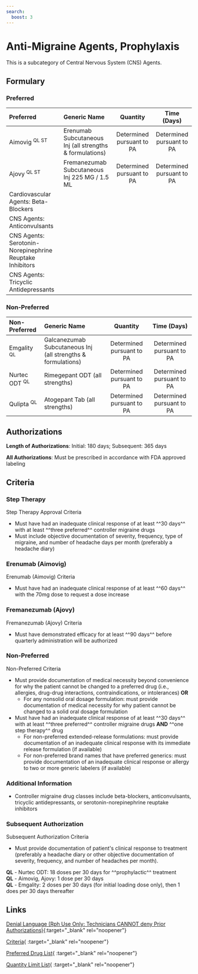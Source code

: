 ```yaml
---
search:
  boost: 3
---
```


# Anti-Migraine Agents, Prophylaxis

This is a subcategory of Central Nervous System (CNS) Agents.

## Formulary

### Preferred

| Preferred                                                | Generic Name                                             |         Quantity          |        Time (Days)        |
|:---------------------------------------------------------|:---------------------------------------------------------|:-------------------------:|:-------------------------:|
| Aimovig <sup>QL ST</sup>                                 | Erenumab Subcutaneous Inj (all strengths & formulations) | Determined pursuant to PA | Determined pursuant to PA |
| Ajovy <sup>QL ST</sup>                                   | Fremanezumab Subcutaneous Inj 225 MG / 1.5 ML            | Determined pursuant to PA | Determined pursuant to PA |
| Cardiovascular Agents: Beta-Blockers                     |                                                          |                           |                           |
| CNS Agents: Anticonvulsants                              |                                                          |                           |                           |
| CNS Agents: Serotonin-Norepinephrine Reuptake Inhibitors |                                                          |                           |                           |
| CNS Agents: Tricyclic Antidepressants                    |                                                          |                           |                           |

### Non-Preferred

| Non-Preferred            | Generic Name                                                 |         Quantity          |        Time (Days)        |
|:-------------------------|:-------------------------------------------------------------|:-------------------------:|:-------------------------:|
| Emgality <sup>QL</sup>   | Galcanezumab Subcutaneous Inj (all strengths & formulations) | Determined pursuant to PA | Determined pursuant to PA |
| Nurtec ODT <sup>QL</sup> | Rimegepant ODT (all strengths)                               | Determined pursuant to PA | Determined pursuant to PA |
| Qulipta <sup>QL</sup>    | Atogepant Tab (all strengths)                                | Determined pursuant to PA | Determined pursuant to PA |

## Authorizations

**Length of Authorizations**: Initial: 180 days; Subsequent: 365 days

**All Authorizations**: Must be prescribed in accordance with FDA approved labeling

## Criteria

### Step Therapy

Step Therapy Approval Criteria

- Must have had an inadequate clinical response of at least ^^30 days^^ with at least ^^three preferred^^ controller migraine drugs
- Must include objective documentation of severity, frequency, type of migraine, and number of headache days per month (preferably a headache diary)

### Erenumab (Aimovig)

Erenumab (Aimovig) Criteria

- Must have had an inadequate clinical response of at least ^^60 days^^ with the 70mg dose to request a dose increase 

### Fremanezumab (Ajovy)

Fremanezumab (Ajovy) Criteria

- Must have demonstrated efficacy for at least ^^90 days^^ before quarterly administration will be authorized

### Non-Preferred

Non-Preferred Criteria

- Must provide documentation of medical necessity beyond convenience for why the patient cannot be changed to a preferred drug (i.e., allergies, drug-drug interactions, contraindications, or intolerances) **OR**
    - For any nonsolid oral dosage formulation: must provide documentation of medical necessity for why patient cannot be changed to a solid oral dosage formulation
- Must have had an inadequate clinical response of at least ^^30 days^^ with at least ^^three preferred^^ controller migraine drugs **AND** ^^one step therapy^^ drug
    - For non-preferred extended-release formulations: must provide documentation of an inadequate clinical response with its immediate release formulation (if available)
    - For non-preferred brand names that have preferred generics: must provide documentation of an inadequate clinical response or allergy to two or more generic labelers (if available)

### Additional Information

- Controller migraine drug classes include beta-blockers, anticonvulsants, tricyclic antidepressants, or serotonin-norepinephrine reuptake inhibitors 

### Subsequent Authorization

Subsequent Authorization Criteria

- Must provide documentation of patient's clinical response to treatment (preferably a headache diary or other objective documentation of severity, frequency, and number of headaches per month).

**QL** - Nurtec ODT: 18 doses per 30 days for ^^prophylactic^^ treatment </br>
**QL** - Aimovig, Ajovy: 1 dose per 30 days </br>
**QL** - Emgality: 2 doses per 30 days (for initial loading dose only), then 1 does per 30 days thereafter

## Links

[Denial Language (Rph Use Only: Technicians CANNOT deny Prior Authorizations)](https://mygainwell-my.sharepoint.com.mcas.ms/:w:/r/personal/rachel_carpenter_gainwelltechnologies_com/_layouts/15/Doc.aspx?sourcedoc=%7BCD777F63-7F18-4713-8D6A-B043BEE631F5%7D&file=Denial%20Language%20Updated%2009112023.docx&action=embedview&mobileredirect=true&wdStartOn=24&cid=f4472ece-6d4f-4694-b0c5-c150a2f53fea){:target="_blank" rel="noopener"}

[Criteria](https://medicaid.ohio.gov/static/PHM/drug-coverage/20231001+UPDL+Criteria+_v2.FINAL.pdf#page=28){ :target="_blank" rel="noopener"}

[Preferred Drug List](https://medicaid.ohio.gov/static/PHM/drug-coverage/20231001_UPDL_V2.FINAL.hyperlinks_added.pdf#page=14){ :target="_blank" rel="noopener"}

[Quantity Limit List](https://pharmacy.medicaid.ohio.gov/sites/default/files/20230101_Ohio_Medicaid_Quantity_Document_APPROVED.pdf){ :target="_blank" rel="noopener"}
